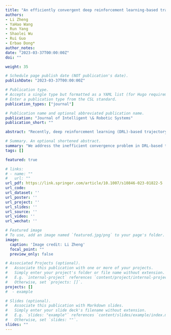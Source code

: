 ```yaml
---
title: "An efficiently convergent deep reinforcement learning-based trajectory planning method for manipulators in dynamic environments"
authors:
- Li Zheng
- YaHao Wang
- Run Yang
- Shaolei Wu
- Rui Guo
- Erbao Dong*
author_notes:
date: "2023-03-37T00:00:00Z"
doi: ""

weight: 35

# Schedule page publish date (NOT publication's date).
publishDate: "2023-03-37T00:00:00Z"

# Publication type.
# Accepts a single type but formatted as a YAML list (for Hugo requirements).
# Enter a publication type from the CSL standard.
publication_types: ["journal"]

# Publication name and optional abbreviated publication name.
publication: "Journal of Intelligent \& Robotic Systems"
publication_short: ""

abstract: "Recently, deep reinforcement learning (DRL)-based trajectory planning methods have been designed for manipulator trajectory planning, given their potential in solving the problem of multidimensional spatial trajectory planning. However, many DRL models that have been proposed for manipulators working in dynamic environments face difficulties in obtaining the optimal strategy, thereby preventing them from reaching convergence because of massive ineffective exploration and sparse rewards. In this paper, we solve the inefficient convergence problem at the two levels of the action selection strategy and reward functions. First, this paper designs a dynamic action selection strategy that has a high probability of providing positive samples in the pre-training period by using a variable guide item and effectively reduces invalid exploration. Second, this study proposes a combinatorial reward function that combines the artificial potential field method with a time-energy function, thereby greatly improving the efficiency and stability of DRL-based methods for manipulators trajectory planning in dynamic working environments. Extensive experiments are conducted using the CoppeliaSim simulation model with a freely moving obstacle and the 6-DOF manipulator. The results show that the proposed dynamic action selection strategy and combinatorial reward function can improve the convergence rate on the DDPG, TD3, and SAC DRL algorithms by up to 3-5 times. Furthermore, the mean value of the reward function increases by up to 1.47-2.70 times, and the standard deviation decreases by 27.56% to 56.60%."

# Summary. An optional shortened abstract.
summary: "We address the inefficient convergence problem in DRL-based trajectory planning for manipulators in dynamic environments by proposing a dynamic action selection strategy and combinatorial reward function."
tags: []

featured: true

# links:
# - name: ""
#   url: ""
url_pdf: https://link.springer.com/article/10.1007/s10846-023-01822-5
url_code: 
url_dataset: ''
url_poster: ''
url_project: ''
url_slides: ''
url_source: ''
url_video: ''
url_wechat: ''

# Featured image
# To use, add an image named `featured.jpg/png` to your page's folder. 
image:
  caption: 'Image credit: Li Zheng'
  focal_point: ""
  preview_only: false

# Associated Projects (optional).
#   Associate this publication with one or more of your projects.
#   Simply enter your project's folder or file name without extension.
#   E.g. `internal-project` references `content/project/internal-project/index.md`.
#   Otherwise, set `projects: []`.
projects: []
#  - example

# Slides (optional).
#   Associate this publication with Markdown slides.
#   Simply enter your slide deck's filename without extension.
#   E.g. `slides: "example"` references `content/slides/example/index.md`.
#   Otherwise, set `slides: ""`.
slides: ""
---
```

